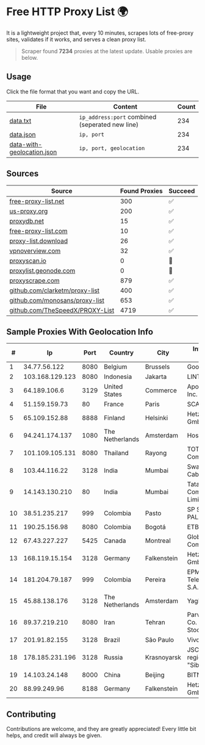 
# Free HTTP Proxy List 🌍

It is a lightweight project that, every 10 minutes, scrapes lots of free-proxy sites, validates if it works, and serves a clean proxy list.


> Scraper found **7234** proxies at the latest update. Usable proxies are below.

## Usage

Click the file format that you want and copy the URL.


|File|Content|Count|
|----|-------|-----|
|[data.txt](https://raw.githubusercontent.com/themiralay/Proxy-List-World/master/data.txt)|`ip_address:port` combined (seperated new line)|234|
|[data.json](https://raw.githubusercontent.com/themiralay/Proxy-List-World/master/data.json)|`ip, port`|234|
|[data-with-geolocation.json](https://raw.githubusercontent.com/themiralay/Proxy-List-World/master/data-with-geolocation.json)|`ip, port, geolocation`|234|

## Sources

|Source|Found Proxies|Succeed|
|------|-------------|-------|
|[free-proxy-list.net](https://free-proxy-list.net)|300|✅|
|[us-proxy.org](https://www.us-proxy.org)|200|✅|
|[proxydb.net](http://proxydb.net)|15|✅|
|[free-proxy-list.com](https://free-proxy-list.com/?page=&port=&type%5B%5D=http&type%5B%5D=https&up_time=0&search=Search)|10|✅|
|[proxy-list.download](https://www.proxy-list.download/HTTP)|26|✅|
|[vpnoverview.com](https://vpnoverview.com/privacy/anonymous-browsing/free-proxy-servers)|32|✅|
|[proxyscan.io](https://www.proxyscan.io)|0|🚫|
|[proxylist.geonode.com](https://proxylist.geonode.com/api/proxy-list?limit=300&page=1&sort_by=lastChecked&sort_type=desc&protocols=http,https)|0|🚫|
|[proxyscrape.com](https://api.proxyscrape.com/v2/?request=displayproxies&protocol=http&timeout=10000&country=all&ssl=all&anonymity=all)|879|✅|
|[github.com/clarketm/proxy-list](https://raw.githubusercontent.com/clarketm/proxy-list/master/proxy-list-raw.txt)|400|✅|
|[github.com/monosans/proxy-list](https://raw.githubusercontent.com/monosans/proxy-list/main/proxies/http.txt)|653|✅|
|[github.com/TheSpeedX/PROXY-List](https://raw.githubusercontent.com/TheSpeedX/PROXY-List/master/http.txt)|4719|✅|


## Sample Proxies With Geolocation Info

|#|Ip|Port|Country|City|Internet Service Provider|
|-|--|----|-------|----|-------------------------|
|1|34.77.56.122|8080|Belgium|Brussels|Google LLC|
|2|103.168.129.123|8080|Indonesia|Jakarta|LINTASARTA|
|3|64.189.106.6|3129|United States|Commerce|Apogee Telecom Inc.|
|4|51.159.159.73|80|France|Paris|SCALEWAY|
|5|65.109.152.88|8888|Finland|Helsinki|Hetzner Online GmbH|
|6|94.241.174.137|1080|The Netherlands|Amsterdam|Hostkey B.V.|
|7|101.109.105.131|8080|Thailand|Rayong|TOT Public Company Limited|
|8|103.44.116.22|3128|India|Mumbai|Swastik Internet and Cables pvt. ltd|
|9|14.143.130.210|80|India|Mumbai|Tata Communications Limited|
|10|38.51.235.217|999|Colombia|Pasto|SP SISTEMAS PALACIOS LTDA|
|11|190.25.156.98|8080|Colombia|Bogotá|ETB - Colombia|
|12|67.43.227.227|5425|Canada|Montreal|GloboTech Communications|
|13|168.119.15.154|3128|Germany|Falkenstein|Hetzner Online GmbH|
|14|181.204.79.187|999|Colombia|Pereira|EPM Telecomunicaciones S.A. E.S.P.|
|15|45.88.138.176|3128|The Netherlands|Amsterdam|Yaglom Labs Ltd|
|16|89.37.219.210|8080|Iran|Tehran|Parvaresh Dadeha Co. Private Joint Stock|
|17|201.91.82.155|3128|Brazil|São Paulo|Vivo|
|18|178.185.231.196|3128|Russia|Krasnoyarsk|JSC Rostelecom regional branch "Siberia"|
|19|14.103.24.148|8000|China|Beijing|BITNET|
|20|88.99.249.96|8188|Germany|Falkenstein|Hetzner Online GmbH|



## Contributing

Contributions are welcome, and they are greatly appreciated! Every
little bit helps, and credit will always be given.

